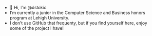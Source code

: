 - 👋 Hi, I’m @dstokic
- I’m currently a junior in the Computer Science and Business honors program at Lehigh University.
- I don't use GitHub that frequenty, but if you find yourself here, enjoy some of the project I have!
